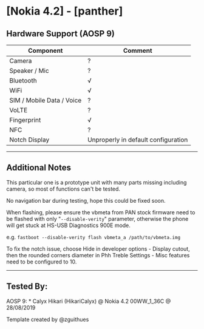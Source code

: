 # [Nokia 4.2] - [panther]

## Hardware Support (AOSP 9)
| Component                 |      Comment                                              |
|---------------------------|-----------------------------------------------------------|
| Camera                    | ?                                                         |
| Speaker / Mic             | ?                                                         |
| Bluetooth                 | √                                                         |
| WiFi                      | √                                                         |
| SIM / Mobile Data / Voice | ?                                                         |
| VoLTE                     | ?                                                         |
| Fingerprint               | √                                                         |
| NFC                       | ?                                                         |
| Notch Display             | Unproperly in default configuration                       |

***
## Additional Notes

This particular one is a prototype unit with many parts missing including camera, so most of functions can't be tested.

No navigation bar during testing, hope this could be fixed soon.

When flashing, please ensure the vbmeta from PAN stock firmware need to be flashed with only "`--disable-verity`" parameter, otherwise the phone will get stuck at HS-USB Diagnostics 900E mode.

e.g.
`fastboot --disable-verity flash vbmeta_a /path/to/vbmeta.img`

To fix the notch issue, choose Hide in developer options - Display cutout, then the rounded corners diameter in Phh Treble Settings - Misc features need to be configured to 10.

***


## Tested By:
AOSP 9: * Calyx Hikari (HikariCalyx) @ Nokia 4.2 00WW_1_36C @ 28/08/2019

Template created by @zguithues